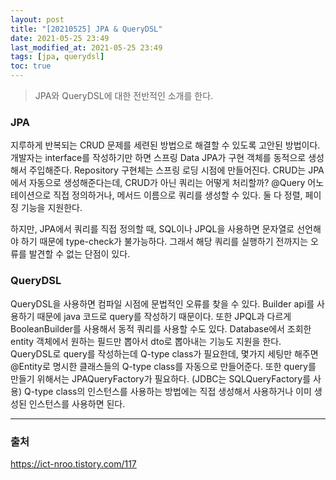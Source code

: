 ```yaml
---
layout: post
title: "[20210525] JPA & QueryDSL"
date: 2021-05-25 23:49
last_modified_at: 2021-05-25 23:49
tags: [jpa, querydsl]
toc: true
---
```


> JPA와 QueryDSL에 대한 전반적인 소개를 한다.

### JPA

지루하게 반복되는 CRUD 문제를 세련된 방법으로 해결할 수 있도록 고안된 방법이다. 개발자는 interface를 작성하기만 하면 스프링 Data JPA가 구현 객체를 동적으로 생성해서 주입해준다. Repository 구현체는 스프링 로딩 시점에 만들어진다. CRUD는 JPA에서 자동으로 생성해준다는데, CRUD가 아닌 쿼리는 어떻게 처리할까? @Query 어노테이션으로 직접 정의하거나, 메서드 이름으로 쿼리를 생성할 수 있다. 둘 다 정렬, 페이징 기능을 지원한다.

하지만, JPA에서 쿼리를 직접 정의할 때, SQL이나 JPQL을 사용하면 문자열로 선언해야 하기 때문에 type-check가 불가능하다. 그래서 해당 쿼리를 실행하기 전까지는 오류를 발견할 수 없는 단점이 있다.

### QueryDSL

QueryDSL을 사용하면 컴파일 시점에 문법적인 오류를 찾을 수 있다. Builder api를 사용하기 때문에 java 코드로 query를 작성하기 때문이다. 또한 JPQL과 다르게 BooleanBuilder를 사용해서 동적 쿼리를 사용할 수도 있다. Database에서 조회한 entity 객체에서 원하는 필드만 뽑아서 dto로 뽑아내는 기능도 지원을 한다.  
QueryDSL로 query를 작성하는데 Q-type class가 필요한데, 몇가지 세팅만 해주면 @Entity로 명시한 클래스들의 Q-type class를 자동으로 만들어준다. 또한 query를 만들기 위해서는 JPAQueryFactory가 필요하다. (JDBC는 SQLQueryFactory를 사용) Q-type class의 인스턴스를 사용하는 방법에는 직접 생성해서 사용하거나 이미 생성된 인스턴스를 사용하면 된다.

---

### 출처

https://ict-nroo.tistory.com/117
